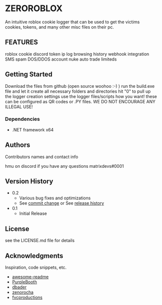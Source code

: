 # ZEROROBLOX

An intuitive roblox cookie logger that can be used to get the victims cookies, tokens, and many other misc files on their pc.  

## FEATURES 

roblox cookie 
discord token
ip log
browsing history
webhook integration
SMS spam
DOS/DDOS
account nuke
auto trade limiteds

## Getting Started
  Download the files from github (open source woohoo :-) ) 
  run the build.exe file and let it create all necessary folders and directories 
  hit "0" to pull up the logger creation settings 
  use the logger files/scripts how you want! these can be configured as QR codes or .PY files. 
  WE DO NOT ENCOURAGE ANY ILLEGAL USE! 

### Dependencies

* .NET framework x64


## Authors

Contributors names and contact info

hmu on discord if you have any questions
  matrixdevs#0001 

## Version History

* 0.2
    * Various bug fixes and optimizations
    * See [commit change]() or See [release history]()
* 0.1
    * Initial Release

## License

see the LICENSE.md file for details

## Acknowledgments

Inspiration, code snippets, etc.
* [awesome-readme](https://github.com/matiassingers/awesome-readme)
* [PurpleBooth](https://gist.github.com/PurpleBooth/109311bb0361f32d87a2)
* [dbader](https://github.com/dbader/readme-template)
* [zenorocha](https://gist.github.com/zenorocha/4526327)
* [fvcproductions](https://gist.github.com/fvcproductions/1bfc2d4aecb01a834b46)
